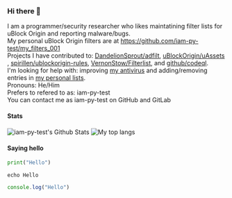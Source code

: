 ### Hi there 👋
I am a programmer/security researcher who likes maintatining filter lists for uBlock Origin and reporting malware/bugs.<br/>
My personal uBlock Origin filters are at https://github.com/iam-py-test/my_filters_001 <br/>
Projects I have contributed to: [DandelionSprout/adfilt](https://github.com/DandelionSprout/adfilt/issues/185)<!-- (Also https://github.com/DandelionSprout/adfilt/issues/188)-->, [uBlockOrigin/uAssets](https://github.com/uBlockOrigin/uAssets/issues/9183) <!--https://github.com/uBlockOrigin/uAssets/issues/9117-->, [spirillen/ublockorigin-rules](https://github.com/spirillen/ublockorigin-rules/issues/9), [VernonStow/Filterlist](https://github.com/VernonStow/Filterlist/issues/1), and [github/codeql](https://github.com/github/codeql/issues/6067). <br/>
I'm looking for help with: improving [my antivirus](https://github.com/iam-py-test/unwanted-program-removal-tool) and adding/removing entries in [my personal lists](https://github.com/iam-py-test/my_filters_001).<br/>
Pronouns: He/Him<br>
Prefers to refered to as: iam-py-test<br>
You can contact me as iam-py-test on GitHub and GitLab


#### Stats 

<img align="center" alt="iam-py-test's Github Stats" src="https://github-readme-stats.vercel.app/api?username=iam-py-test&show_icons=true&include_all_commits=true&count_private=true" /> 
<img align="center" alt="My top langs" src="https://github-readme-stats.vercel.app/api/top-langs/?username=iam-py-test&langs_count=12">


#### Saying hello

```python
print("Hello")
```
```batch
echo Hello
```
```javascript
console.log("Hello")
```

<!--
**iam-py-test/iam-py-test** is a ✨ _special_ ✨ repository because its `README.md` (this file) appears on your GitHub profile.

Here are some ideas to get you started:

- 🔭 I’m currently working on ...
- 🌱 I’m currently learning ...
- 👯 I’m looking to collaborate on ...
- 🤔 I’m looking for help with ...
- 💬 Ask me about ...
- 📫 How to reach me: ...
- 😄 Pronouns: ...
- ⚡ Fun fact: ...
-->
